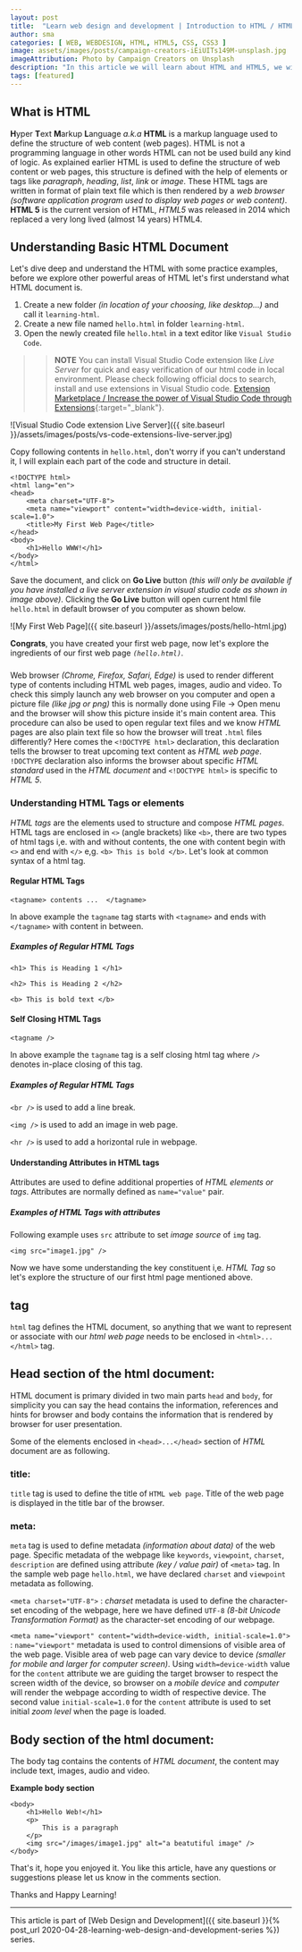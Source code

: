 ```yaml
---
layout: post
title:  "Learn web design and development | Introduction to HTML / HTML5"
author: sma
categories: [ WEB, WEBDESIGN, HTML, HTML5, CSS, CSS3 ]
image: assets/images/posts/campaign-creators-iEiUITs149M-unsplash.jpg
imageAttribution: Photo by Campaign Creators on Unsplash
description: "In this article we will learn about HTML and HTML5, we will learn topics like what html is, basic structure of html document, understanding html semantic elements, usage of paragraphs, heading, hyperlinks, understanding ordered and unordered lists in html, adding images in html page and getting user input using html forms."
tags: [featured]
---
```


## What is HTML 

**H**yper **T**ext **M**arkup **L**anguage *a.k.a* **HTML** is a markup language used to define the structure of web content (web pages). HTML is not a programming language in other words HTML can not be used build any kind of logic. As explained earlier HTML is used to define the structure of web content or web pages, this structure is defined with the help of elements or tags like *paragraph*, *heading*, *list*, *link* or *image*.  These HTML tags are written in format of plain text file which is then rendered by a *web browser (software application program used to display web pages or web content)*. **HTML 5** is the current version  of HTML, *HTML5* was released in 2014 which replaced a very long lived (almost 14 years) HTML4.


## Understanding Basic HTML Document

Let's dive deep and understand the HTML with some practice examples, before we explore other powerful areas of HTML let's first understand what HTML document is.

1. Create a new folder *(in location of your choosing, like desktop...)* and call it `learning-html`.
2. Create a new file named `hello.html` in folder `learning-html`.
3. Open the newly created file `hello.html` in a text editor like `Visual Studio Code`.


>> **NOTE** You can install Visual Studio Code extension like *Live Server* for quick and easy verification of our html code in local environment. Please check following official docs to search, install and use extensions in Visual Studio code.
[Extension Marketplace / Increase the power of Visual Studio Code through Extensions](https://code.visualstudio.com/docs/editor/extension-gallery){:target="_blank"}.


![Visual Studio Code extension Live Server]({{ site.baseurl }}/assets/images/posts/vs-code-extensions-live-server.jpg)


Copy following contents in `hello.html`, don't worry if you can't understand it, I will explain each part of the code and structure in detail.

```
<!DOCTYPE html>
<html lang="en">
<head>
    <meta charset="UTF-8">
    <meta name="viewport" content="width=device-width, initial-scale=1.0">
    <title>My First Web Page</title>
</head>
<body>
    <h1>Hello WWW!</h1>
</body>
</html>
```

Save the document, and click on **Go Live** button *(this will only be available if you have installed a live server extension in visual studio code as shown in image above)*. Clicking the **Go Live** button will open current html file `hello.html` in default browser of you computer as shown below.

![My First Web Page]({{ site.baseurl }}/assets/images/posts/hello-html.jpg)


**Congrats**, you have created  your first web page, now let's explore the  ingredients of our first web page *`(hello.html)`*.


### <!DOCTYPE html>

Web browser *(Chrome, Firefox, Safari, Edge)* is used to render different type of contents including HTML web pages, images, audio and video. To check this simply launch any web browser on you computer and open a picture file *(like jpg or png)*  this is normally done using File -> Open menu and the browser will show this picture inside it's main content area. This procedure can also be used to open regular text files and we know *HTML* pages are also plain text file so how the browser will treat `.html` files differently? Here comes the `<!DOCTYPE html>` declaration, this declaration tells the browser to treat upcoming text content as *HTML web page*. `!DOCTYPE` declaration also informs the browser about specific *HTML standard* used in the *HTML document* and `<!DOCTYPE html>` is specific to *HTML 5*.

### Understanding HTML Tags or elements

*HTML tags* are the elements used to structure and compose *HTML pages*. HTML tags are enclosed in `<>` (angle brackets) like `<b>`, there are two types of html tags i,e. with and without contents, the one with content begin with `<>` and end with `</>` e,g. `<b> This is bold </b>`. Let's look at common syntax of  a html tag.


#### Regular HTML Tags
```
<tagname> contents ...  </tagname>
```

In above example the `tagname` tag starts with `<tagname>` and ends with `</tagname>` with content in between.

##### Examples of Regular HTML Tags

`<h1> This is Heading 1 </h1>`

`<h2> This is Heading 2 </h2>`

`<b> This is bold text </b>`


#### Self Closing HTML Tags
```
<tagname />
```

In above example the `tagname` tag is a self closing html tag where `/>` denotes in-place closing of this tag.

##### Examples of Regular HTML Tags

`<br />`  is used to add a line break.

`<img />` is used to add an image in web page.

`<hr />` is used to add a horizontal rule in webpage.


#### Understanding Attributes in HTML tags

Attributes are used to define additional properties of *HTML elements or tags*. Attributes are normally defined as `name="value"` pair.


##### Examples of HTML Tags with attributes

Following example uses  `src` attribute to set *image source* of `img` tag.

```
<img src="image1.jpg" />
```

Now we have some understanding the key constituent i,e. *HTML Tag* so let's explore the structure of our first html page mentioned above.


## <html> </html> tag

`html` tag defines the HTML document, so anything that we want to represent or associate with our *html web page* needs to be enclosed in `<html>...</html>` tag.

## Head section of the html document: <head> </head>

HTML document is primary divided in two main parts `head` and `body`, for simplicity you can say the head contains the information, references and hints for browser and body contains the information that is rendered by browser for user presentation.

Some of the elements enclosed in `<head>...</head>` section  of *HTML* document are as following.

### title: <title> </title>
`title` tag is used to define the title of `HTML web page`. Title of the web page is displayed in the title bar of the browser.

### meta: <meta> </meta>
`meta` tag is used to define metadata *(information about data)* of the web page. Specific metadata of the webpage like `keywords`, `viewpoint`, `charset`, `description` are defined using attribute *(key / value pair)* of `<meta>` tag. In the sample web page `hello.html`, we have declared `charset` and `viewpoint` metadata as following.

`<meta charset="UTF-8">` : *charset* metadata is used to define the character-set encoding of the webpage, here we have defined `UTF-8` *(8-bit Unicode Transformation Format)* as the character-set encoding of our webpage.


`<meta name="viewport" content="width=device-width, initial-scale=1.0">` : `name="viewport"` metadata is used to control dimensions of visible area of the web page. Visible area of web page can vary device to device *(smaller for mobile and larger for computer screen)*. Using `width=device-width` value for the `content` attribute we are guiding the target browser to respect the screen width of the device, so browser on a *mobile device* and *computer* will render the webpage according to width of respective device. The second value `initial-scale=1.0` for the `content` attribute is used to set initial *zoom level* when the page is loaded.


## Body section of the html document: <body> </body>

The body tag contains the contents of *HTML document*, the content may include text, images, audio and video.

**Example  body section**

```
<body>
    <h1>Hello Web!</h1>
    <p>
        This is a paragraph
    </p>
    <img src="/images/image1.jpg" alt="a beatutiful image" />
</body>
```


That's it, hope you enjoyed it. You like this article, have any questions or suggestions please let us know in the comments section.

Thanks and Happy Learning!

---
This article is part of [Web Design and Development]({{ site.baseurl }}{% post_url 2020-04-28-learning-web-design-and-development-series %}) series.
